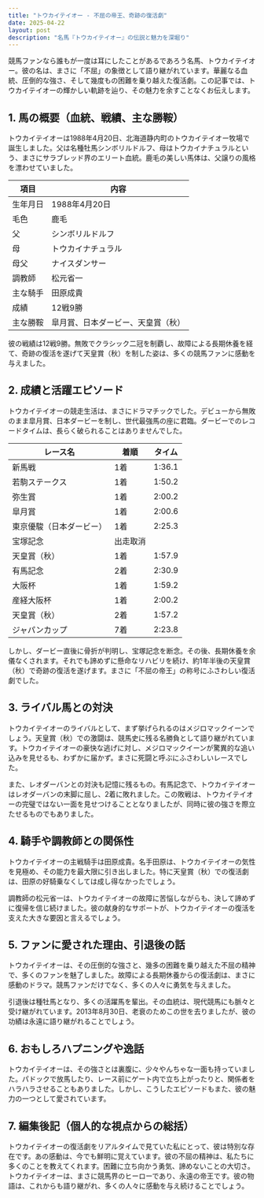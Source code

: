 ```yaml
---
title: "トウカイテイオー - 不屈の帝王、奇跡の復活劇"
date: 2025-04-22
layout: post
description: "名馬『トウカイテイオー』の伝説と魅力を深堀り"
---
```


競馬ファンなら誰もが一度は耳にしたことがあるであろう名馬、トウカイテイオー。彼の名は、まさに「不屈」の象徴として語り継がれています。華麗なる血統、圧倒的な強さ、そして幾度もの困難を乗り越えた復活劇。この記事では、トウカイテイオーの輝かしい軌跡を辿り、その魅力を余すことなくお伝えします。

## 1. 馬の概要（血統、戦績、主な勝鞍）

トウカイテイオーは1988年4月20日、北海道静内町のトウカイテイオー牧場で誕生しました。父は名種牡馬シンボリルドルフ、母はトウカイナチュラルという、まさにサラブレッド界のエリート血統。鹿毛の美しい馬体は、父譲りの風格を漂わせていました。

| 項目 | 内容 |
|---|---|
| 生年月日 | 1988年4月20日 |
| 毛色 | 鹿毛 |
| 父 | シンボリルドルフ |
| 母 | トウカイナチュラル |
| 母父 | ナイスダンサー |
| 調教師 | 松元省一 |
| 主な騎手 | 田原成貴 |
| 成績 | 12戦9勝 |
| 主な勝鞍 | 皐月賞、日本ダービー、天皇賞（秋） |


彼の戦績は12戦9勝。無敗でクラシック二冠を制覇し、故障による長期休養を経て、奇跡の復活を遂げて天皇賞（秋）を制した姿は、多くの競馬ファンに感動を与えました。

## 2. 成績と活躍エピソード

トウカイテイオーの競走生活は、まさにドラマチックでした。デビューから無敗のまま皐月賞、日本ダービーを制し、世代最強馬の座に君臨。ダービーでのレコードタイムは、長らく破られることはありませんでした。

| レース名 | 着順 | タイム |
|---|---|---|
| 新馬戦 | 1着 | 1:36.1 |
| 若駒ステークス | 1着 | 1:50.2 |
| 弥生賞 | 1着 | 2:00.2 |
| 皐月賞 | 1着 | 2:00.6 |
| 東京優駿（日本ダービー） | 1着 | 2:25.3 |
| 宝塚記念 | 出走取消 |  |
| 天皇賞（秋） | 1着 | 1:57.9 |
| 有馬記念 | 2着 | 2:30.9 |
| 大阪杯 | 1着 | 1:59.2 |
| 産経大阪杯 | 1着 | 2:00.2 |
| 天皇賞（秋） | 2着 | 1:57.2 |
| ジャパンカップ | 7着 | 2:23.8 |


しかし、ダービー直後に骨折が判明し、宝塚記念を断念。その後、長期休養を余儀なくされます。それでも諦めずに懸命なリハビリを続け、約1年半後の天皇賞（秋）で奇跡の復活を遂げます。まさに「不屈の帝王」の称号にふさわしい復活劇でした。

## 3. ライバル馬との対決

トウカイテイオーのライバルとして、まず挙げられるのはメジロマックイーンでしょう。天皇賞（秋）での激闘は、競馬史に残る名勝負として語り継がれています。トウカイテイオーの豪快な逃げに対し、メジロマックイーンが驚異的な追い込みを見せるも、わずかに届かず。まさに死闘と呼ぶにふさわしいレースでした。

また、レオダーバンとの対決も記憶に残るもの。有馬記念で、トウカイテイオーはレオダーバンの末脚に屈し、2着に敗れました。この敗戦は、トウカイテイオーの完璧ではない一面を見せつけることとなりましたが、同時に彼の強さを際立たせるものでもありました。

## 4. 騎手や調教師との関係性

トウカイテイオーの主戦騎手は田原成貴。名手田原は、トウカイテイオーの気性を見極め、その能力を最大限に引き出しました。特に天皇賞（秋）での復活劇は、田原の好騎乗なくしては成し得なかったでしょう。

調教師の松元省一は、トウカイテイオーの故障に苦悩しながらも、決して諦めずに復帰を信じ続けました。彼の献身的なサポートが、トウカイテイオーの復活を支えた大きな要因と言えるでしょう。

## 5. ファンに愛された理由、引退後の話

トウカイテイオーは、その圧倒的な強さと、幾多の困難を乗り越えた不屈の精神で、多くのファンを魅了しました。故障による長期休養からの復活劇は、まさに感動のドラマ。競馬ファンだけでなく、多くの人々に勇気を与えました。

引退後は種牡馬となり、多くの活躍馬を輩出。その血統は、現代競馬にも脈々と受け継がれています。2013年8月30日、老衰のためこの世を去りましたが、彼の功績は永遠に語り継がれることでしょう。

## 6. おもしろハプニングや逸話

トウカイテイオーは、その強さとは裏腹に、少々やんちゃな一面も持っていました。パドックで放馬したり、レース前にゲート内で立ち上がったりと、関係者をハラハラさせることもありました。しかし、こうしたエピソードもまた、彼の魅力の一つとして愛されています。

## 7. 編集後記（個人的な視点からの総括）

トウカイテイオーの復活劇をリアルタイムで見ていた私にとって、彼は特別な存在です。あの感動は、今でも鮮明に覚えています。彼の不屈の精神は、私たちに多くのことを教えてくれます。困難に立ち向かう勇気、諦めないことの大切さ。トウカイテイオーは、まさに競馬界のヒーローであり、永遠の帝王です。彼の物語は、これからも語り継がれ、多くの人々に感動を与え続けることでしょう。
